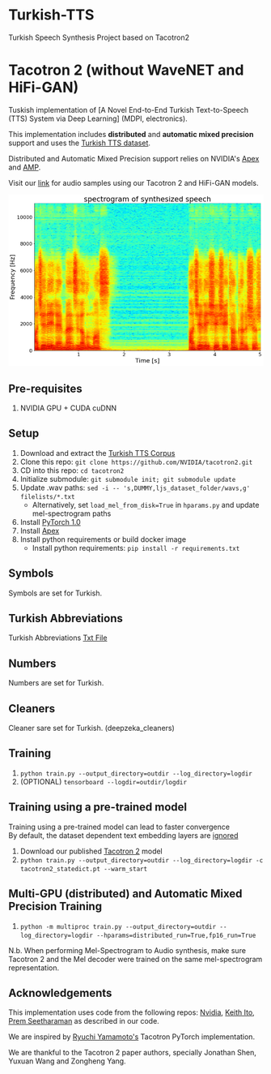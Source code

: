 # Turkish-TTS

Turkish Speech Synthesis Project based on Tacotron2

# Tacotron 2 (without WaveNET and HiFi-GAN)

Tuskish implementation of [A Novel End-to-End Turkish Text-to-Speech (TTS) System via Deep Learning]
(MDPI, electronics). 

This implementation includes **distributed** and **automatic mixed precision** support
and uses the [Turkish TTS dataset](https://drive.google.com/file/d/1YMwTLczUs9bs-0Ukg3zlxoMrnteveiiM/view).

Distributed and Automatic Mixed Precision support relies on NVIDIA's [Apex] and [AMP].

Visit our [link](https://drive.google.com/drive/folders/187kcirx-gwQLg4nfzovhX2FNrMTz9njc) for audio samples using our Tacotron 2 and 
HiFi-GAN models.

![Spectrogram of synthesized speech](1.jpg)


## Pre-requisites
1. NVIDIA GPU + CUDA cuDNN

## Setup
1. Download and extract the [Turkish TTS Corpus](https://drive.google.com/file/d/1YMwTLczUs9bs-0Ukg3zlxoMrnteveiiM/view)
2. Clone this repo: `git clone https://github.com/NVIDIA/tacotron2.git`
3. CD into this repo: `cd tacotron2`
4. Initialize submodule: `git submodule init; git submodule update`
5. Update .wav paths: `sed -i -- 's,DUMMY,ljs_dataset_folder/wavs,g' filelists/*.txt`
    - Alternatively, set `load_mel_from_disk=True` in `hparams.py` and update mel-spectrogram paths 
6. Install [PyTorch 1.0]
7. Install [Apex]
8. Install python requirements or build docker image 
    - Install python requirements: `pip install -r requirements.txt`

## Symbols
Symbols are set for Turkish.

## Turkish Abbreviations
Turkish Abbreviations [Txt File](abbreviations.txt)

## Numbers
 Numbers are set for Turkish.
 
## Cleaners
Cleaner sare set for Turkish. (deepzeka_cleaners)

## Training
1. `python train.py --output_directory=outdir --log_directory=logdir`
2. (OPTIONAL) `tensorboard --logdir=outdir/logdir`

## Training using a pre-trained model
Training using a pre-trained model can lead to faster convergence  
By default, the dataset dependent text embedding layers are [ignored]

1. Download our published [Tacotron 2] model
2. `python train.py --output_directory=outdir --log_directory=logdir -c tacotron2_statedict.pt --warm_start`

## Multi-GPU (distributed) and Automatic Mixed Precision Training
1. `python -m multiproc train.py --output_directory=outdir --log_directory=logdir --hparams=distributed_run=True,fp16_run=True`


N.b.  When performing Mel-Spectrogram to Audio synthesis, make sure Tacotron 2
and the Mel decoder were trained on the same mel-spectrogram representation. 


## Acknowledgements
This implementation uses code from the following repos: [Nvidia](https://github.com/NVIDIA/tacotron2),
[Keith Ito](https://github.com/keithito/tacotron/), 
[Prem Seetharaman](https://github.com/pseeth/pytorch-stft) as described in our code.


We are inspired by [Ryuchi Yamamoto's](https://github.com/r9y9/tacotron_pytorch)
Tacotron PyTorch implementation.

We are thankful to the Tacotron 2 paper authors, specially Jonathan Shen, Yuxuan
Wang and Zongheng Yang.


[WaveGlow]: https://drive.google.com/open?id=1rpK8CzAAirq9sWZhe9nlfvxMF1dRgFbF
[Tacotron 2]: https://drive.google.com/file/d/1c5ZTuT7J08wLUoVZ2KkUs_VdZuJ86ZqA/view?usp=sharing
[pytorch 1.0]: https://github.com/pytorch/pytorch#installation
[website]: https://nv-adlr.github.io/WaveGlow
[ignored]: https://github.com/NVIDIA/tacotron2/blob/master/hparams.py#L22
[Apex]: https://github.com/nvidia/apex
[AMP]: https://github.com/NVIDIA/apex/tree/master/apex/amp
